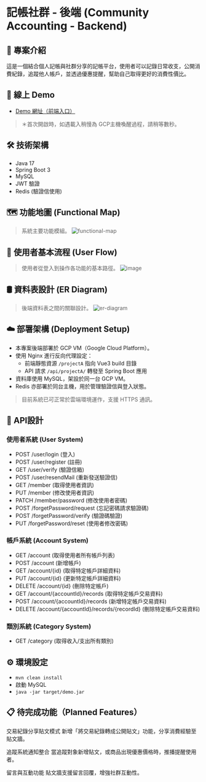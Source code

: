 # 記帳社群 - 後端 (Community Accounting - Backend)

## 📌 專案介紹
這是一個結合個人記帳與社群分享的記帳平台，使用者可以記錄日常收支，公開消費紀錄，追蹤他人帳戶，並透過優惠提醒，幫助自己取得更好的消費性價比。

## 🔗 線上 Demo
- [Demo 網址（前端入口）](https://weirong.site/projectA/)
> ＊首次開啟時，如遇載入稍慢為 GCP主機喚醒過程，請稍等數秒。

## 🛠 技術架構
- Java 17
- Spring Boot 3
- MySQL
- JWT 驗證
- Redis (驗證信使用)

## 🗺 功能地圖 (Functional Map)
> 系統主要功能模組。
![functional-map](https://github.com/user-attachments/assets/38006be5-f78a-476d-9387-19138fdedb57)


## 🚶 使用者基本流程 (User Flow)
> 使用者從登入到操作各功能的基本路徑。
![image](https://github.com/user-attachments/assets/48843bca-460d-41eb-9698-2400c547ef42)


## 🛢 資料表設計 (ER Diagram)
> 後端資料表之間的關聯設計。
![er-diagram](https://github.com/user-attachments/assets/892cd904-41e8-4f70-b25e-7ed66c4c917c)

## ☁️ 部署架構 (Deployment Setup)

- 本專案後端部署於 GCP VM（Google Cloud Platform）。
- 使用 Nginx 進行反向代理設定：
  - 前端靜態資源 `/projectA` 指向 Vue3 build 目錄
  - API 請求 `/api/projectA/` 轉發至 Spring Boot 應用
- 資料庫使用 MySQL，架設於同一台 GCP VM。
- Redis 亦部署於同台主機，用於管理驗證信與登入狀態。

> 目前系統已可正常於雲端環境運作，支援 HTTPS 通訊。

## 📡 API設計
### 使用者系統 (User System)
- POST /user/login (登入)
- POST /user/register (註冊)
- GET /user/verify (驗證信箱)
- POST /user/resendMail (重新發送驗證信)
- GET /member (取得使用者資訊)
- PUT /member (修改使用者資訊)
- PATCH /member/password (修改使用者密碼)
- POST /forgetPassword/request (忘記密碼請求驗證碼)
- POST /forgetPassword/verify (驗證碼驗證)
- PUT /forgetPassword/reset (使用者修改密碼)

### 帳戶系統 (Account System)
- GET /account (取得使用者所有帳戶列表)
- POST /account (新增帳戶)
- GET /account/{id} (取得特定帳戶詳細資料)
- PUT /account/{id} (更新特定帳戶詳細資料)
- DELETE /account/{id} (刪除特定帳戶)
- GET /account/{accountId}/records (取得特定帳戶交易資料)
- POST /account/{accountId}/records (新增特定帳戶交易資料)
- DELETE /account/{accountId}/records/{recordId} (刪除特定帳戶交易資料)

### 類別系統 (Category System)
- GET /category (取得收入/支出所有類別)


## ⚙️ 環境設定
- `mvn clean install`
- 啟動 MySQL
- `java -jar target/demo.jar`

## 📋 待完成功能（Planned Features）
交易紀錄分享貼文模式
新增「將交易紀錄轉成公開貼文」功能，分享消費經驗至貼文牆。

追蹤系統通知整合
當追蹤對象新增貼文，或商品出現優惠價格時，推播提醒使用者。

留言與互動功能
貼文牆支援留言回覆，增強社群互動性。
